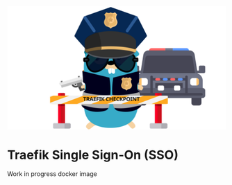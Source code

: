 <div align="center"><img src="./traefik-sso.svg" style="border: 0px" alt=""/></div> <!--https://vectr.com/thomaschampagne/h5j5xaixL1-->

# Traefik Single Sign-On (SSO)

Work in progress docker image